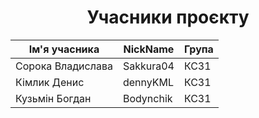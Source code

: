 <h1 align="center">Учасники проєкту</h1>

| Ім'я учасника | NickName | Група |
|----------------|--------|--------|
| Сорока Владислава | Sakkura04 | КС31 |
| Кімлик Денис | dennyKML | КС31 |
| Кузьмін Богдан | Bodynchik | КС31 |
